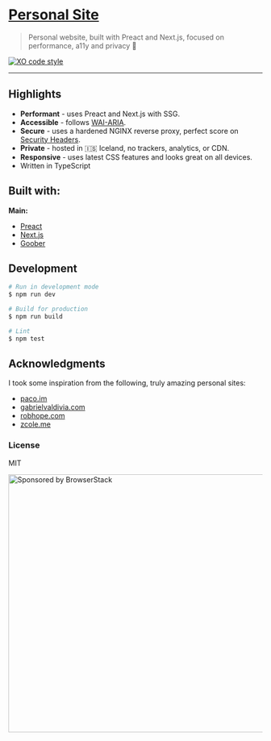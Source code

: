 # [Personal Site](https://kepinski.ch)

> Personal website, built with Preact and Next.js, focused on performance, a11y and privacy 🚀
    
[![XO code style](https://img.shields.io/badge/code_style-XO-5ed9c7.svg)](https://github.com/xojs/xo)

---

## Highlights

- **Performant** - uses Preact and Next.js with SSG.
- **Accessible** - follows [WAI-ARIA](https://developer.mozilla.org/en-US/docs/Learn/Accessibility/WAI-ARIA_basics).
- **Secure** - uses a hardened NGINX reverse proxy, perfect score on [Security Headers](https://securityheaders.com).
- **Private** - hosted in 🇮🇸 Iceland, no trackers, analytics, or CDN.
- **Responsive** - uses latest CSS features and looks great on all devices.
- Written in TypeScript

## Built with:

**Main:**

- [Preact](https://preactjs.com/)
- [Next.js](https://nextjs.org/)
- [Goober](https://goober.js.org/)

## Development

```bash
# Run in development mode
$ npm run dev

# Build for production
$ npm run build

# Lint
$ npm test
```

## Acknowledgments

I took some inspiration from the following, truly amazing personal sites:

- [paco.im](https://paco.im)
- [gabrielvaldivia.com](https://www.gabrielvaldivia.com/)
- [robhope.com](https://robhope.com/)
- [zcole.me](http://zcole.me/)

### License

MIT

<a href="https://www.browserstack.com/"><img src="https://imgur.com/l3iy9C6.png" width="512" alt="Sponsored by BrowserStack"></a>
